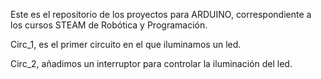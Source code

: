 Este es el repositorio de los proyectos para ARDUINO, correspondiente a los cursos STEAM de Robótica y Programación.

Circ_1, es el primer circuito en el que iluminamos un led.

Circ_2, añadimos un interruptor para controlar la iluminación del led.  
